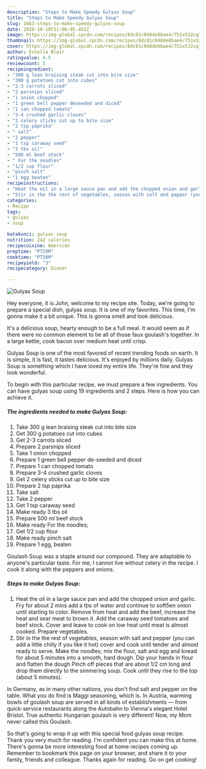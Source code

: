 ```yaml
---
description: "Steps to Make Speedy Gulyas Soup"
title: "Steps to Make Speedy Gulyas Soup"
slug: 1663-steps-to-make-speedy-gulyas-soup
date: 2020-10-10T11:06:05.451Z
image: https://img-global.cpcdn.com/recipes/8dc81c048de0bae4/751x532cq70/gulyas-soup-recipe-main-photo.jpg
thumbnail: https://img-global.cpcdn.com/recipes/8dc81c048de0bae4/751x532cq70/gulyas-soup-recipe-main-photo.jpg
cover: https://img-global.cpcdn.com/recipes/8dc81c048de0bae4/751x532cq70/gulyas-soup-recipe-main-photo.jpg
author: Estella Blair
ratingvalue: 4.5
reviewcount: 5
recipeingredient:
- "300 g lean braising steak cut into bite size"
- "300 g potatoes cut into cubes"
- "2-3 carrots sliced"
- "2 parsnips sliced"
- "1 onion chopped"
- "1 green bell pepper deseeded and diced"
- "1 can chopped tomato"
- "3-4 crushed garlic cloves"
- "2 celery sticks cut up to bite size"
- "2 tsp paprika"
- " salt"
- "2 pepper"
- "1 tsp caraway seed"
- "3 tbs oil"
- "500 ml beef stock"
- " For the noodles"
- "1/2 cup flour"
- "pinch salt"
- "1 egg beaten"
recipeinstructions:
- "Heat the oil in a large sauce pan and add the chopped onion and garlic. Fry for about 2 mins add a tbs of water and continue to soft5en onion until starting to color. Remove from heat and add the beef, increase the heat and sear meat to brown it. Add the caraway seed tomatoes and beef stock. Cover and leave to cook on low heat until meat is almost cooked. Prepare vegetables."
- "Stir in the the rest of vegetables, season with salt and pepper (you can add a little chilly if you like it hot) cover and cook until tender and almost ready to serve. Make the noodles; mix the flour, salt and egg and knead for about 5 minutes into a smooth, hard dough. Dip your hands in flour and flatten the dough Pinch off pieces that are about 1/2 cm long and drop them directly to the simmering soup. Cook until they rise to the top (about 5 minutes)."
categories:
- Recipe
tags:
- gulyas
- soup

katakunci: gulyas soup 
nutrition: 242 calories
recipecuisine: American
preptime: "PT29M"
cooktime: "PT38M"
recipeyield: "3"
recipecategory: Dinner

---
```



![Gulyas Soup](https://img-global.cpcdn.com/recipes/8dc81c048de0bae4/751x532cq70/gulyas-soup-recipe-main-photo.jpg)

Hey everyone, it is John, welcome to my recipe site. Today, we're going to prepare a special dish, gulyas soup. It is one of my favorites. This time, I'm gonna make it a bit unique. This is gonna smell and look delicious.

It&#39;s a delicious soup, hearty enough to be a full meal. It would seem as if there were no common element to tie all of those faux goulash&#39;s together. In a large kettle, cook bacon over medium heat until crisp.

Gulyas Soup is one of the most favored of recent trending foods on earth. It is simple, it is fast, it tastes delicious. It's enjoyed by millions daily. Gulyas Soup is something which I have loved my entire life. They're fine and they look wonderful.


To begin with this particular recipe, we must prepare a few ingredients. You can have gulyas soup using 19 ingredients and 2 steps. Here is how you can achieve it.

<!--inarticleads1-->

##### The ingredients needed to make Gulyas Soup:

1. Take 300 g lean braising steak cut into bite size
1. Get 300 g potatoes cut into cubes
1. Get 2-3 carrots sliced
1. Prepare 2 parsnips sliced
1. Take 1 onion chopped
1. Prepare 1 green bell pepper de-seeded and diced
1. Prepare 1 can chopped tomato
1. Prepare 3-4 crushed garlic cloves
1. Get 2 celery sticks cut up to bite size
1. Prepare 2 tsp paprika
1. Take  salt
1. Take 2 pepper
1. Get 1 tsp caraway seed
1. Make ready 3 tbs oil
1. Prepare 500 ml beef stock
1. Make ready  For the noodles;
1. Get 1/2 cup flour
1. Make ready pinch salt
1. Prepare 1 egg, beaten


Goulash Soup was a staple around our compound. They are adaptable to anyone&#39;s particular taste. For me, I cannot live without celery in the recipe. I cook it along with the peppers and onions. 

<!--inarticleads2-->

##### Steps to make Gulyas Soup:

1. Heat the oil in a large sauce pan and add the chopped onion and garlic. Fry for about 2 mins add a tbs of water and continue to soft5en onion until starting to color. Remove from heat and add the beef, increase the heat and sear meat to brown it. Add the caraway seed tomatoes and beef stock. Cover and leave to cook on low heat until meat is almost cooked. Prepare vegetables.
1. Stir in the the rest of vegetables, season with salt and pepper (you can add a little chilly if you like it hot) cover and cook until tender and almost ready to serve. Make the noodles; mix the flour, salt and egg and knead for about 5 minutes into a smooth, hard dough. Dip your hands in flour and flatten the dough Pinch off pieces that are about 1/2 cm long and drop them directly to the simmering soup. Cook until they rise to the top (about 5 minutes).


In Germany, as in many other nations, you don&#39;t find salt and pepper on the table. What you do find is Maggi seasoning, which is. In Austria, warming bowls of goulash soup are served in all kinds of establishments — from quick-service restaurants along the Autobahn to Vienna&#39;s elegant Hotel Bristol. True authentic Hungarian goulash is very different! Now, my Mom never called this Goulash. 

So that's going to wrap it up with this special food gulyas soup recipe. Thank you very much for reading. I'm confident you can make this at home. There's gonna be more interesting food at home recipes coming up. Remember to bookmark this page on your browser, and share it to your family, friends and colleague. Thanks again for reading. Go on get cooking!
